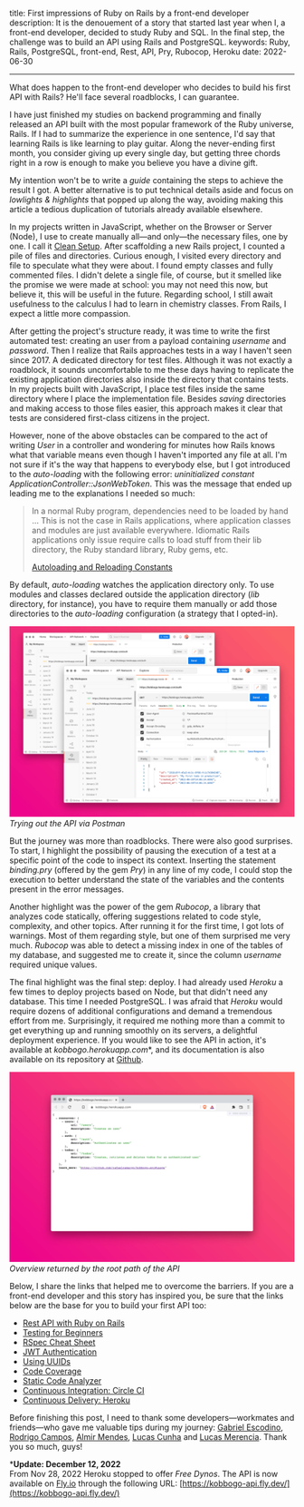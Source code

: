 title: First impressions of Ruby on Rails by a front-end developer
description: It is the denouement of a story that started last year when I, a front-end developer, decided to study Ruby and SQL. In the final step, the challenge was to build an API using Rails and PostgreSQL.
keywords: Ruby, Rails, PostgreSQL, front-end, Rest, API, Pry, Rubocop, Heroku
date: 2022-06-30

---

What does happen to the front-end developer who decides to build his first API with Rails? He'll face several roadblocks, I can guarantee.

I have just finished my studies on backend programming and finally released an API built with the most popular framework of the Ruby universe, Rails. If I had to summarize the experience in one sentence, I'd say that learning Rails is like learning to play guitar. Along the never-ending first month, you consider giving up every single day, but getting three chords right in a row is enough to make you believe you have a divine gift.

My intention won't be to write a *guide* containing the steps to achieve the result I got. A better alternative is to put technical details aside and focus on *lowlights & highlights* that popped up along the way, avoiding making this article a tedious duplication of tutorials already available elsewhere.

In my projects written in JavaScript, whether on the Browser or Server (Node), I use to create manually all—and only—the necessary files, one by one. I call it [Clean Setup](https://rafaelcamargo.com/blog/clean-setup/). After scaffolding a new Rails project, I counted a pile of files and directories. Curious enough, I visited every directory and file to speculate what they were about. I found empty classes and fully commented files. I didn't delete a single file, of course, but it smelled like the promise we were made at school: you may not need this now, but believe it, this will be useful in the future. Regarding school, I still await usefulness to the calculus I had to learn in chemistry classes. From Rails, I expect a little more compassion.

After getting the project's structure ready, it was time to write the first automated test: creating an user from a payload containing *username* and *password*. Then I realize that Rails approaches tests in a way I haven't seen since 2017. A dedicated directory for test files. Although it was not exactly a roadblock, it sounds uncomfortable to me these days having to replicate the existing application directories also inside the directory that contains tests. In my projects built with JavaScript, I place test files inside the same directory where I place the implementation file. Besides *saving* directories and making access to those files easier, this approach makes it clear that tests are considered first-class citizens in the project.

However, none of the above obstacles can be compared to the act of writing *User* in a controller and wondering for minutes how Rails knows what that variable means even though I haven't imported any file at all. I'm not sure if it's the way that happens to everybody else, but I got introduced to the *auto-loading* with the following error: *uninitialized constant ApplicationController::JsonWebToken*. This was the message that ended up leading me to the explanations I needed so much:

> In a normal Ruby program, dependencies need to be loaded by hand … This is not the case in Rails applications, where application classes and modules are just available everywhere. Idiomatic Rails applications only issue require calls to load stuff from their lib directory, the Ruby standard library, Ruby gems, etc.
>
> [Autoloading and Reloading Constants](https://guides.rubyonrails.org/autoloading_and_reloading_constants.html)

By default, *auto-loading* watches the application directory only. To use modules and classes declared outside the application directory (*lib* directory, for instance), you have to require them manually or add those directories to the *auto-loading* configuration (a strategy that I opted-in).

![Trying out the API via Postman](../../images/kobbogo-postman.png)  
_Trying out the API via Postman_

But the journey was more than roadblocks. There were also good surprises. To start, I highlight the possibility of pausing the execution of a test at a specific point of the code to inspect its context. Inserting the statement *binding.pry* (offered by the gem *Pry*) in any line of my code, I could stop the execution to better understand the state of the variables and the contents present in the error messages.

Another highlight was the power of the gem *Rubocop*, a library that analyzes code statically, offering suggestions related to code style, complexity, and other topics. After running it for the first time, I got lots of warnings. Most of them regarding style, but one of them surprised me very much. *Rubocop* was able to detect a missing index in one of the tables of my database, and suggested me to create it, since the column *username* required unique values.

The final highlight was the final step: deploy. I had already used *Heroku* a few times to deploy projects based on Node, but that didn't need any database. This time I needed PostgreSQL. I was afraid that *Heroku* would require dozens of additional configurations and demand a tremendous effort from me. Surprisingly, it required me nothing more than a commit to get everything up and running smoothly on its servers, a delightful deployment experience. If you would like to see the API in action, it's available at *kobbogo.herokuapp.com**, and its documentation is also available on its repository at [Github](https://github.com/rafaelcamargo/kobbogo-api).

![API Overview](../../images/kobbogo-summary.png)  
_Overview returned by the root path of the API_

Below, I share the links that helped me to overcome the barriers. If you are a front-end developer and this story has inspired you, be sure that the links below are the base for you to build your first API too:

- [Rest API with Ruby on Rails](https://www.udemy.com/course/ruby-on-rails-api-the-complete-guide/)
- [Testing for Beginners](https://testing-for-beginners.rubymonstas.org/)
- [RSpec Cheat Sheet](https://drive.google.com/file/d/1-q--B-DlZTDjFmM-pLE-9NnlWvTmg562/view)
- [JWT Authentication](https://medium.com/binar-academy/rails-api-jwt-authentication-a04503ea3248)
- [Using UUIDs](https://itnext.io/using-uuids-to-your-rails-6-application-6438f4eeafdf)
- [Code Coverage](https://github.com/simplecov-ruby/simplecov)
- [Static Code Analyzer](https://rubocop.org/)
- [Continuous Integration: Circle CI](https://circleci.com/docs/2.0/language-ruby)
- [Continuous Delivery: Heroku](https://circleci.com/developer/orbs/orb/circleci/heroku)

Before finishing this post, I need to thank some developers—workmates and friends—who gave me valuable tips during my journey: [Gabriel Escodino](https://github.com/gabrielescodino), [Rodrigo Campos](https://github.com/kykocamp), [Almir Mendes](https://github.com/m3nd3s), [Lucas Cunha](https://github.com/lucasfcunha) and [Lucas Merencia](https://github.com/merencia). Thank you so much, guys!

***Update: December 12, 2022**  
From Nov 28, 2022 Heroku stopped to offer *Free Dynos*. The API is now available on [Fly.io](https://fly.io/) through the following URL: [https://kobbogo-api.fly.dev/](https://kobbogo-api.fly.dev/)
